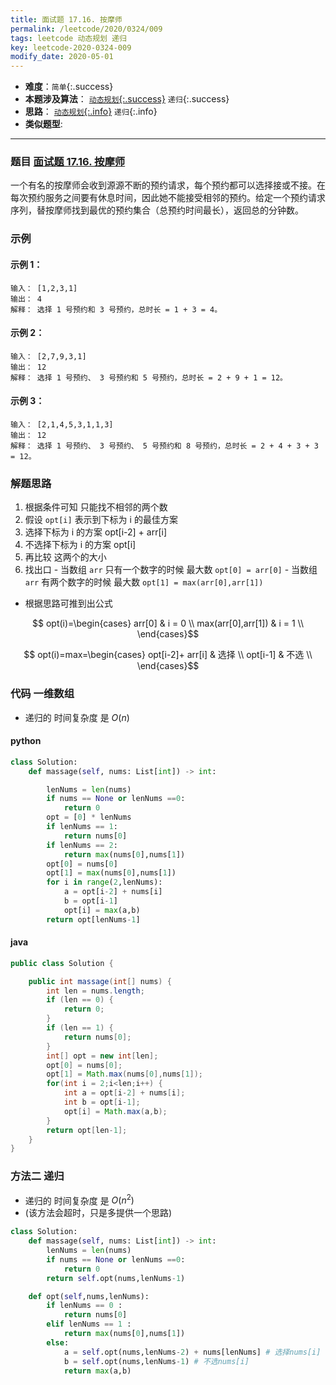 ```yaml
---
title: 面试题 17.16. 按摩师
permalink: /leetcode/2020/0324/009
tags: leetcode 动态规划 递归
key: leetcode-2020-0324-009
modify_date: 2020-05-01
---
```

- __难度__：`简单`{:.success}
- __本题涉及算法__： [`动态规划`{:.success}](/alog/2020/0427/004) `递归`{:.success}
- __思路__： [`动态规划`{:.info}](/alog/2020/0427/004) `递归`{:.info}
- __类似题型__:

---

### 题目 [面试题 17.16. 按摩师](https://leetcode-cn.com/problems/the-masseuse-lcci/)
一个有名的按摩师会收到源源不断的预约请求，每个预约都可以选择接或不接。在每次预约服务之间要有休息时间，因此她不能接受相邻的预约。给定一个预约请求序列，替按摩师找到最优的预约集合（总预约时间最长），返回总的分钟数。



### 示例
#### 示例 1：
```
输入： [1,2,3,1]   
输出： 4   
解释： 选择 1 号预约和 3 号预约，总时长 = 1 + 3 = 4。
```   
#### 示例 2：
```
输入： [2,7,9,3,1]   
输出： 12    
解释： 选择 1 号预约、 3 号预约和 5 号预约，总时长 = 2 + 9 + 1 = 12。   
```
#### 示例 3：
```
输入： [2,1,4,5,3,1,1,3]   
输出： 12    
解释： 选择 1 号预约、 3 号预约、 5 号预约和 8 号预约，总时长 = 2 + 4 + 3 + 3 = 12。   
```

### 解题思路
  1. 根据条件可知 只能找不相邻的两个数
  2. 假设 `opt[i]` 表示到下标为 i 的最佳方案
  3. 选择下标为 i 的方案 opt[i-2] + arr[i]
  4. 不选择下标为 i 的方案 opt[i]
  5. 再比较 这两个的大小
  6. 找出口
    - 当数组 `arr` 只有一个数字的时候 最大数 `opt[0] = arr[0]`
    - 当数组 `arr` 有两个数字的时候 最大数 `opt[1] = max(arr[0],arr[1])`

- 根据思路可推到出公式

$$ opt(i)=\begin{cases}
arr[0] & i = 0  \\
max(arr[0],arr[1]) & i = 1  \\
\end{cases}$$

$$ opt(i)=max=\begin{cases}
opt[i-2]+ arr[i]  &  选择 \\
opt[i-1] & 不选 \\
\end{cases}$$

### 代码 一维数组
- 递归的 时间复杂度 是 $O(n)$
#### python
```python
class Solution:
    def massage(self, nums: List[int]) -> int:

        lenNums = len(nums)
        if nums == None or lenNums ==0:
            return 0
        opt = [0] * lenNums
        if lenNums == 1:
            return nums[0]
        if lenNums == 2:
            return max(nums[0],nums[1])
        opt[0] = nums[0]
        opt[1] = max(nums[0],nums[1])
        for i in range(2,lenNums):
            a = opt[i-2] + nums[i]
            b = opt[i-1]
            opt[i] = max(a,b)
        return opt[lenNums-1]
```
#### java
```java
public class Solution {

    public int massage(int[] nums) {
        int len = nums.length;
        if (len == 0) {
            return 0;
        }
        if (len == 1) {
            return nums[0];
        }
        int[] opt = new int[len];
        opt[0] = nums[0];
        opt[1] = Math.max(nums[0],nums[1]);
        for(int i = 2;i<len;i++) {
            int a = opt[i-2] + nums[i];
            int b = opt[i-1];
            opt[i] = Math.max(a,b);
        }
        return opt[len-1];
    }
}
```

### 方法二 递归
- 递归的 时间复杂度 是 $O(n^2)$
- (该方法会超时，只是多提供一个思路)

```python
class Solution:
    def massage(self, nums: List[int]) -> int:
        lenNums = len(nums)
        if nums == None or lenNums ==0:
            return 0
        return self.opt(nums,lenNums-1)

    def opt(self,nums,lenNums):
        if lenNums == 0 :
            return nums[0]
        elif lenNums == 1 :
            return max(nums[0],nums[1])
        else:
            a = self.opt(nums,lenNums-2) + nums[lenNums] # 选择nums[i]
            b = self.opt(nums,lenNums-1) # 不选nums[i]
            return max(a,b)

```
